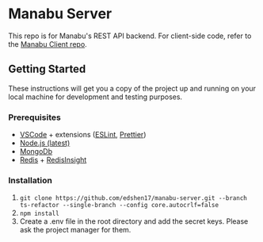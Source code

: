 # Manabu Server
This repo is for Manabu's REST API backend. For client-side code, refer to the [Manabu Client repo](https://github.com/edshen17/manabu-client.git).

## Getting Started

These instructions will get you a copy of the project up and running on your local machine for development and testing purposes. 

### Prerequisites

* [VSCode](https://code.visualstudio.com/download) + extensions ([ESLint](https://marketplace.visualstudio.com/items?itemName=dbaeumer.vscode-eslint), [Prettier](https://marketplace.visualstudio.com/items?itemName=esbenp.prettier-vscode))
* [Node.js (latest)](https://nodejs.org/en/download/)
* [MongoDb](https://www.mongodb.com/try/download/community)
* [Redis](https://redis.io/download) + [RedisInsight](https://redis.com/redis-enterprise/redis-insight/)

### Installation
1. `git clone https://github.com/edshen17/manabu-server.git --branch ts-refactor --single-branch --config core.autocrlf=false`
2. `npm install`
3. Create a .env file in the root directory and add the secret keys. Please ask the project manager for them.
